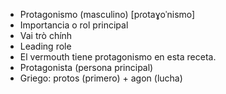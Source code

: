 - Protagonismo (masculino) [pɾotaɣoˈnismo]
- Importancia o rol principal
- Vai trò chính
- Leading role
- El vermouth tiene protagonismo en esta receta.
- Protagonista (persona principal)
- Griego: protos (primero) + agon (lucha)